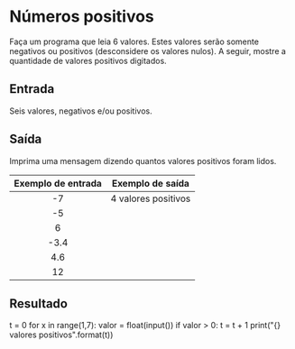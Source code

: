 # Números positivos

Faça um programa que leia 6 valores. Estes valores serão somente negativos ou positivos (desconsidere os valores nulos). A seguir, mostre a quantidade de valores positivos digitados.

## Entrada

Seis valores, negativos e/ou positivos.

## Saída

Imprima uma mensagem dizendo quantos valores positivos foram lidos.

|           **Exemplo de entrada**          |           **Exemplo de saída**          |
|:-----------------------------------------:|:---------------------------------------:|
|-7                                         |4 valores positivos                      |
|-5                                         |                                         |
|6                                          |                                         |
|-3.4                                       |                                         |
|4.6                                        |                                         |
|12                                         |                                         |

## Resultado

t = 0 
for x in range(1,7):
        valor = float(input())
        if valor > 0:
             t = t + 1
print("{} valores positivos".format(t))
